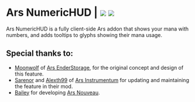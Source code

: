 # Ars NumericHUD | [![][cf-shield]][cf-link] [![][mr-shield]][mr-link]

Ars NumericHUD is a fully client-side Ars addon that shows your mana with numbers, and adds tooltips to glyphs showing their mana usage.
## Special thanks to:
- [Moonwolf](https://legacy.curseforge.com/members/lunalycan287) of [Ars EnderStorage](https://legacy.curseforge.com/minecraft/mc-mods/ars-enderstorage), for the original concept and design of this feature.
- [Sarenor](https://legacy.curseforge.com/members/sarenor) and [Alexth99](https://legacy.curseforge.com/members/alexth99) of [Ars Instrumentum](https://legacy.curseforge.com/minecraft/mc-mods/ars-instrumentum) for updating and maintaining the feature in their mod.
- [Bailey](https://legacy.curseforge.com/members/baileyholl2) for developing [Ars Nouveau](https://legacy.curseforge.com/minecraft/mc-mods/ars-nouveau).

[mr-shield]: https://img.shields.io/modrinth/dt/qIZhQXKM?style=for-the-badge&logo=modrinth&label=Modrinth&labelColor=black&color=%2300AF5C
[mr-link]: https://modrinth.com/mod/ars-numerichud
[cf-shield]: https://img.shields.io/curseforge/dt/1221985?style=for-the-badge&logo=curseforge&label=CurseForge&labelColor=black&color=%23F16436
[cf-link]: https://legacy.curseforge.com/minecraft/mc-mods/ars-numerichud

